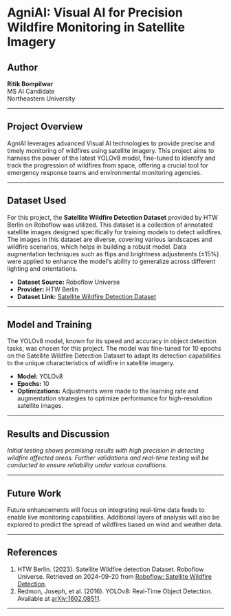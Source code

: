 
# AgniAI: Visual AI for Precision Wildfire Monitoring in Satellite Imagery

## Author
**Ritik Bompilwar**  
MS AI Candidate  
Northeastern University

---

## Project Overview
AgniAI leverages advanced Visual AI technologies to provide precise and timely monitoring of wildfires using satellite imagery. This project aims to harness the power of the latest YOLOv8 model, fine-tuned to identify and track the progression of wildfires from space, offering a crucial tool for emergency response teams and environmental monitoring agencies.

---

## Dataset Used
For this project, the **Satellite Wildfire Detection Dataset** provided by HTW Berlin on Roboflow was utilized. This dataset is a collection of annotated satellite images designed specifically for training models to detect wildfires. The images in this dataset are diverse, covering various landscapes and wildfire scenarios, which helps in building a robust model. Data augmentation techniques such as flips and brightness adjustments (±15%) were applied to enhance the model's ability to generalize across different lighting and orientations.

- **Dataset Source:** Roboflow Universe
- **Provider:** HTW Berlin
- **Dataset Link:** [Satellite Wildfire Detection Dataset](https://universe.roboflow.com/htw-berlin-xv7eo/satellite-wildfire-detection)

---

## Model and Training
The YOLOv8 model, known for its speed and accuracy in object detection tasks, was chosen for this project. The model was fine-tuned for 10 epochs on the Satellite Wildfire Detection Dataset to adapt its detection capabilities to the unique characteristics of wildfire in satellite imagery.

- **Model:** YOLOv8
- **Epochs:** 10
- **Optimizations:** Adjustments were made to the learning rate and augmentation strategies to optimize performance for high-resolution satellite images.

---

## Results and Discussion
*Initial testing shows promising results with high precision in detecting wildfire affected areas. Further validations and real-time testing will be conducted to ensure reliability under various conditions.*

---

## Future Work
Future enhancements will focus on integrating real-time data feeds to enable live monitoring capabilities. Additional layers of analysis will also be explored to predict the spread of wildfires based on wind and weather data.

---

## References
1. HTW Berlin. (2023). Satellite Wildfire detection Dataset. Roboflow Universe. Retrieved on 2024-09-20 from [Roboflow: Satellite Wildfire Detection](https://universe.roboflow.com/htw-berlin-xv7eo/satellite-wildfire-detection).
2. Redmon, Joseph, et al. (2016). YOLOv8: Real-Time Object Detection. Available at [arXiv:1602.08511](https://arxiv.org/abs/1602.08511).

---
